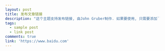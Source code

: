 ```yaml
---
layout: post
title: 发布文章链接
description: "这个主题支持发布链接, 由John Gruber制作. 如果要使用, 只需要添加`link: http://url-you-want-linked`到YML的头部信息就行了。"
tags:
  - sample post
  - link post
comments: true
link: 'https://www.baidu.com'
---
```

